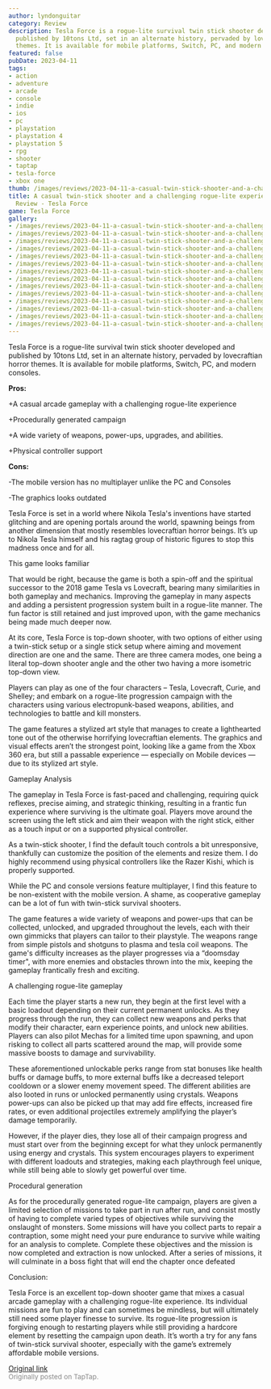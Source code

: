 ```yaml
---
author: lyndonguitar
category: Review
description: Tesla Force is a rogue-lite survival twin stick shooter developed and
  published by 10tons Ltd, set in an alternate history, pervaded by lovecraftian horror
  themes. It is available for mobile platforms, Switch, PC, and modern consoles.
featured: false
pubDate: 2023-04-11
tags:
- action
- adventure
- arcade
- console
- indie
- ios
- pc
- playstation
- playstation 4
- playstation 5
- rpg
- shooter
- taptap
- tesla-force
- xbox one
thumb: /images/reviews/2023-04-11-a-casual-twin-stick-shooter-and-a-challenging-rogue-lite-experience--full-review---tesla--0.avif
title: A casual twin-stick shooter and a challenging rogue-lite experience | Full
  Review - Tesla Force
game: Tesla Force
gallery:
- /images/reviews/2023-04-11-a-casual-twin-stick-shooter-and-a-challenging-rogue-lite-experience--full-review---tesla--0.avif
- /images/reviews/2023-04-11-a-casual-twin-stick-shooter-and-a-challenging-rogue-lite-experience--full-review---tesla--1.avif
- /images/reviews/2023-04-11-a-casual-twin-stick-shooter-and-a-challenging-rogue-lite-experience--full-review---tesla--2.avif
- /images/reviews/2023-04-11-a-casual-twin-stick-shooter-and-a-challenging-rogue-lite-experience--full-review---tesla--3.avif
- /images/reviews/2023-04-11-a-casual-twin-stick-shooter-and-a-challenging-rogue-lite-experience--full-review---tesla--4.avif
- /images/reviews/2023-04-11-a-casual-twin-stick-shooter-and-a-challenging-rogue-lite-experience--full-review---tesla--5.avif
- /images/reviews/2023-04-11-a-casual-twin-stick-shooter-and-a-challenging-rogue-lite-experience--full-review---tesla--6.avif
- /images/reviews/2023-04-11-a-casual-twin-stick-shooter-and-a-challenging-rogue-lite-experience--full-review---tesla--7.avif
- /images/reviews/2023-04-11-a-casual-twin-stick-shooter-and-a-challenging-rogue-lite-experience--full-review---tesla--8.avif
- /images/reviews/2023-04-11-a-casual-twin-stick-shooter-and-a-challenging-rogue-lite-experience--full-review---tesla--9.avif
- /images/reviews/2023-04-11-a-casual-twin-stick-shooter-and-a-challenging-rogue-lite-experience--full-review---tesla--10.avif
- /images/reviews/2023-04-11-a-casual-twin-stick-shooter-and-a-challenging-rogue-lite-experience--full-review---tesla--11.avif
- /images/reviews/2023-04-11-a-casual-twin-stick-shooter-and-a-challenging-rogue-lite-experience--full-review---tesla--12.avif
- /images/reviews/2023-04-11-a-casual-twin-stick-shooter-and-a-challenging-rogue-lite-experience--full-review---tesla--13.avif
---
```

Tesla Force is a rogue-lite survival twin stick shooter developed and published by 10tons Ltd, set in an alternate history, pervaded by lovecraftian horror themes. It is available for mobile platforms, Switch, PC, and modern consoles.


**Pros:**


+A casual arcade gameplay with a challenging rogue-lite experience

+Procedurally generated campaign

+A wide variety of weapons, power-ups, upgrades, and abilities.

+Physical controller support


**Cons:**


-The mobile version has no multiplayer unlike the PC and Consoles

-The graphics looks outdated

Tesla Force is set in a world where Nikola Tesla's inventions have started glitching and are opening portals around the world, spawning beings from another dimension that mostly resembles lovecraftian horror beings. It’s up to Nikola Tesla himself and his ragtag group of historic figures to stop this madness once and for all.

This game looks familiar

That would be right, because the game is both a spin-off and the spiritual successor to the 2018 game Tesla vs Lovecraft, bearing many similarities in both gameplay and mechanics. Improving the gameplay in many aspects and adding a persistent progression system built in a rogue-lite manner. The fun factor is still retained and just improved upon, with the game mechanics being made much deeper now.

At its core, Tesla Force is top-down shooter, with two options of either using a twin-stick setup or a single stick setup where aiming and movement direction are one and the same. There are three camera modes, one being a literal top-down shooter angle and the other two having a more isometric top-down view.

Players can play as one of the four characters – Tesla, Lovecraft, Curie, and Shelley; and embark on a rogue-lite progression campaign with the characters using various electropunk-based weapons, abilities, and technologies to battle and kill monsters.

The game features a stylized art style that manages to create a lighthearted tone out of the otherwise horrifying lovecraftian elements. The graphics and visual effects aren’t the strongest point, looking like a game from the Xbox 360 era, but still a passable experience — especially on Mobile devices — due to its stylized art style.

Gameplay Analysis

The gameplay in Tesla Force is fast-paced and challenging, requiring quick reflexes, precise aiming, and strategic thinking, resulting in a frantic fun experience where surviving is the ultimate goal. Players move around the screen using the left stick and aim their weapon with the right stick, either as a touch input or on a supported physical controller.

As a twin-stick shooter, I find the default touch controls a bit unresponsive, thankfully can customize the position of the elements and resize them. I do highly recommend using physical controllers like the Razer Kishi, which is properly supported.

While the PC and console versions feature multiplayer, I find this feature to be non-existent with the mobile version. A shame, as cooperative gameplay can be a lot of fun with twin-stick survival shooters.

The game features a wide variety of weapons and power-ups that can be collected, unlocked, and upgraded throughout the levels, each with their own gimmicks that players can tailor to their playstyle. The weapons range from simple pistols and shotguns to plasma and tesla coil weapons. The game's difficulty increases as the player progresses via a “doomsday timer", with more enemies and obstacles thrown into the mix, keeping the gameplay frantically fresh and exciting.

A challenging rogue-lite gameplay

Each time the player starts a new run, they begin at the first level with a basic loadout depending on their current permanent unlocks. As they progress through the run, they can collect new weapons and perks that modify their character, earn experience points, and unlock new abilities. Players can also pilot Mechas for a limited time upon spawning, and upon risking to collect all parts scattered around the map, will provide some massive boosts to damage and survivability.

These aforementioned unlockable perks range from stat bonuses like health buffs or damage buffs, to more external buffs like a decreased teleport cooldown or a slower enemy movement speed. The different abilities are also looted in runs or unlocked permanently using crystals. Weapons power-ups can also be picked up that may add fire effects, increased fire rates, or even additional projectiles extremely amplifying the player’s damage temporarily.

However, if the player dies, they lose all of their campaign progress and must start over from the beginning except for what they unlock permanently using energy and crystals. This system encourages players to experiment with different loadouts and strategies, making each playthrough feel unique, while still being able to slowly get powerful over time.

Procedural generation

As for the procedurally generated rogue-lite campaign, players are given a limited selection of missions to take part in run after run, and consist mostly of having to complete varied types of objectives while surviving the onslaught of monsters. Some missions will have you collect parts to repair a contraption, some might need your pure endurance to survive while waiting for an analysis to complete. Complete these objectives and the mission is now completed and extraction is now unlocked. After a series of missions, it will culminate in a boss fight that will end the chapter once defeated

Conclusion:

Tesla Force is an excellent top-down shooter game that mixes a casual arcade gameplay with a challenging rogue-lite experience. Its individual missions are fun to play and can sometimes be mindless, but will ultimately still need some player finesse to survive. Its rogue-lite progression is forgiving enough to restarting players while still providing a hardcore element by resetting the campaign upon death. It’s worth a try for any fans of twin-stick survival shooter, especially with the game’s extremely affordable mobile versions.

[Original link](https://www.taptap.io/post/5078866)<br><span style="font-size: 0.95em; color: #888;">Originally posted on TapTap.</span>